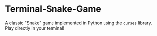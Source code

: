 # Terminal-Snake-Game
A classic "Snake" game implemented in Python using the `curses` library.   Play directly in your terminal!
